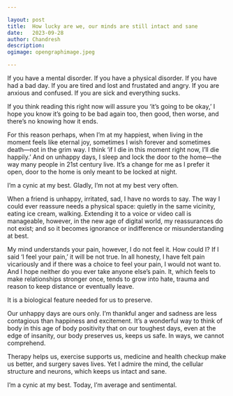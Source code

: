 ```yaml
---

layout: post
title:	How lucky are we, our minds are still intact and sane
date:	2023-09-28
author:	Chandresh
description:
ogimage: opengraphimage.jpeg

---
```


If you have a mental disorder. If you have a physical disorder. If you have had a bad day. If you are tired and lost and frustated and angry. If you are anxious and confused. If you are sick and everything sucks.

If you think reading this right now will assure you ‘it’s going to be okay,’ I hope you know it’s going to be bad again too, then good, then worse, and there’s no knowing how it ends.

For this reason perhaps, when I’m at my happiest, when living in the moment feels like eternal joy, sometimes I wish forever and sometimes death—not in the grim way. I think ‘if I die in this moment right now, I’ll die happily.’ And on unhappy days, I sleep and lock the door to the home—the way many people in 21st century live. It’s a change for me as I prefer it open, door to the home is only meant to be locked at night.

I’m a cynic at my best. Gladly, I’m not at my best very often. 

When a friend is unhappy, irritated, sad, I have no words to say. The way I could ever reassure needs a physical space: quietly in the same vicinity, eating ice cream, walking. Extending it to a voice or video call is manageable, however, in the new age of digital world, my reassurances do not exist; and so it becomes ignorance or indifference or misunderstanding at best.

My mind understands your pain, however, I do not feel it. How could I? If I said ‘I feel your pain,’ it will be not true. In all honesty, I have felt pain vicariously and if there was a choice to feel your pain, I would not want to. And I hope neither do you ever take anyone else’s pain. It, which feels to make relationships stronger once, tends to grow into hate, trauma and reason to keep distance or eventually leave.

It is a biological feature needed for us to preserve.

Our unhappy days are ours only. I’m thankful anger and sadness are less contagious than happiness and excitement. It’s a wonderful way to think of body in this age of body positivity that on our toughest days, even at the edge of insanity, our body preserves us, keeps us safe. In ways, we cannot comprehend.

Therapy helps us, exercise supports us, medicine and health checkup make us better, and surgery saves lives. Yet I admire the mind, the cellular structure and neurons, which keeps us intact and sane.

I’m a cynic at my best. Today, I’m average and sentimental.
